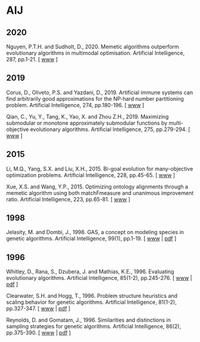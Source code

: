 # AIJ

## 2020

Nguyen, P.T.H. and Sudholt, D., 2020. Memetic algorithms outperform evolutionary algorithms in multimodal optimisation. Artificial Intelligence, 287, pp.1-21. [ [www](https://www.sciencedirect.com/science/article/abs/pii/S0004370220301016) ]

## 2019

Corus, D., Oliveto, P.S. and Yazdani, D., 2019. Artificial immune systems can find arbitrarily good approximations for the NP-hard number partitioning problem. Artificial Intelligence, 274, pp.180-196. [ [www](https://www.sciencedirect.com/science/article/abs/pii/S000437021830345X) ]

Qian, C., Yu, Y., Tang, K., Yao, X. and Zhou Z.H., 2019. Maximizing submodular or monotone approximately submodular functions by multi-objective evolutionary algorithms. Artificial Intelligence, 275, pp.279-294. [ [www](https://www.sciencedirect.com/science/article/abs/pii/S0004370219301535) ]

## 2015

Li, M.Q., Yang, S.X. and Liu, X.H., 2015. Bi-goal evolution for many-objective optimization problems. Artificial Intelligence, 228, pp.45-65. [ [www](https://www.sciencedirect.com/science/article/pii/S0004370215000995) ]

Xue, X.S. and Wang, Y.P., 2015. Optimizing ontology alignments through a memetic algorithm using both matchFmeasure and unanimous improvement ratio. Artificial Intelligence, 223, pp.65-81. [ [www](https://www.sciencedirect.com/science/article/pii/S0004370215000399) ]

## 1998

Jelasity, M. and Dombi, J., 1998. GAS, a concept on modeling species in genetic algorithms. Artificial Intelligence, 99(1), pp.1-19. [ [www](https://www.sciencedirect.com/science/article/pii/S0004370297000714) | [pdf](https://pdf.sciencedirectassets.com/271585/1-s2.0-S0004370200X00367/1-s2.0-S0004370297000714/main.pdf?X-Amz-Security-Token=IQoJb3JpZ2luX2VjEKj%2F%2F%2F%2F%2F%2F%2F%2F%2F%2FwEaCXVzLWVhc3QtMSJHMEUCIQD%2Fn75KIZzoU%2F2ablH4b5eNpAAtlSoBEHTzg5Njq0AL%2FQIgEpJqKd1XnGMHVlosa8yoqidWg2jQykvRGggItR4e2r4qvQMIkP%2F%2F%2F%2F%2F%2F%2F%2F%2F%2FARADGgwwNTkwMDM1NDY4NjUiDIVG8nx3TYV3qpDOoiqRA7yksc5qvPkOfHGG9l8%2BRxiiY4Y50fG%2FLEW%2BjygAsKcobZN9I%2FIB%2FsSnLwutublgk2zS7LM2UZ1ap8LT%2BDfbIWj9CIOHaXwV6grU5dS3LWLV73KFFSK5zlLH6jptIvslMhciiRa7gOS6GmWVVthjLRoIqU%2FJKJ9M5Mjx4Y6Cbd0NwJhiYh%2B4R%2F0cLW2hn8J%2Bu1z4DwEFs4Y%2BbQA2a7mZ52q1IduVTu4EBlXL%2Fa7dIkxaKmB5vvk0lgXobm82io3tqurzXBufam9HUtUIchsV%2B0nyJUZ9rQJ4Ynnfsn%2FavvhPFy5zBOW8ht22yH4hPtnlEYM8fRKmkG3T219qdKFrr4n8TOhmO4ARk4KTujlqR%2Ftxwxc%2B6kUwvl1OMpwk%2Fu32WIGv4jJ1xxWqTYgR589g9E2lV7G27P70DzX%2B3zOYG1At7BSpDsEZ55N1ZlFOLuEbh81B69fK1DGcwHPU6OCVIcE9HCLxaoGwwQj%2BJ3THAYR6xJgPGH5mXCucVi5aKNSXoHnruB3memo6aq%2FDN96fm66WMKHw1YAGOusB%2FIrZ3cLfA1DbAq9elD6aD7g4U9xVAqQcfvMrMgK8Up3YhTrBNRf4ZkLvEZAG7CR%2FX8CDSWTA4b%2FymcYOFvKyAclPkNfzt92UwzetTXzWD5KFanUYGzI%2BpVPFJLooc%2BOCFhkp1MvFg0pycE0%2FLUQCimSU%2Fa3OOzU3WIEukNBjgaABmnctyBdinoE0erSoMN9z1755gC0k4WLXxAHFPUFof20uEba3syGoyZOls7AfGv1rwd3gfbgAYQ148T%2BD7Kqsz0y71gzvoK0UYGa8v13YMJ90zo8gE2vicT9cjvp2vIE9EY1oH0WXP7oUCw%3D%3D&X-Amz-Algorithm=AWS4-HMAC-SHA256&X-Amz-Date=20210130T161805Z&X-Amz-SignedHeaders=host&X-Amz-Expires=300&X-Amz-Credential=ASIAQ3PHCVTYUW6RZBVE%2F20210130%2Fus-east-1%2Fs3%2Faws4_request&X-Amz-Signature=baf8ccf570fa388ca53f43c15196842637b2d3f164500dba9d5b55b5897d88f9&hash=69b369883bb56df19b743b515342a6f92188ec2be96d583e9b79ddccab0372a9&host=68042c943591013ac2b2430a89b270f6af2c76d8dfd086a07176afe7c76c2c61&pii=S0004370297000714&tid=spdf-4c3bc234-6a6b-4d6e-b1e0-037479c255b0&sid=51f0ac728c5be145903a4456672598139641gxrqb&type=client) ]

## 1996

Whitley, D., Rana, S., Dzubera, J. and Mathias, K.E., 1996. Evaluating evolutionary algorithms. Artificial Intelligence, 85(1-2), pp.245-276. [ [www](https://www.sciencedirect.com/science/article/pii/0004370295001247) | [pdf](https://pdf.sciencedirectassets.com/271585/1-s2.0-S0004370200X00173/1-s2.0-0004370295001247/main.pdf?X-Amz-Security-Token=IQoJb3JpZ2luX2VjEJD%2F%2F%2F%2F%2F%2F%2F%2F%2F%2FwEaCXVzLWVhc3QtMSJHMEUCIFf80Cq82U8sI2g22dTTpjK94EMWeXULMtkRljATNgC0AiEAyH21DLuWxIonKqvicD0EWe0LSVfHVODbFFNM86lgEqwqtAMIeBADGgwwNTkwMDM1NDY4NjUiDDOjkhMPw3EmBZVIVCqRA%2FUuX2E0VsJg%2BNj6FhD%2FBH%2FNiMoaiRAVUo1MaG2x7k%2F7jpBE83em4ujTEZrdWDwlv%2FTvFZfsD3WZ%2B9nrW100mYV%2BJFvRQAaV8LuIG2t8yfV%2FF0vkKiy2tJ%2BKm3zX5O%2BQtyw%2FAXFl8IeWhvhqO54bXaJzw9wQh6DJe%2FE5mGGB7ZUSo3TxFaUptif3AeDlhqNBLt1nUYU6b2TcdJ1VphRZcTrjkj0AJlLk5jahWordkL67jpUXmoqLAeklx8E1Jot368riOylGibM%2FEHV04GxI8pZR7drL7RFxwgXFbWnDThsLvk%2FhmBOsSh4%2F2a8gb7aaKeF2OJAwLJ2VkdDhc35GxEYhBbQvZjUi%2BQ43jtztCilbza2WLdTO%2BeeGHr6PUF0O%2BmTzBk8rLqTgQ%2B1Ib6wri6mikbWHQ7YlvwioxuaHhuSanrvyrzKP6VYaaFjeuXDlftd3h3%2BWxO7gqhED7CK6Rff3QM7wvcncR33OOA%2BM1hJFfp3ZK8avrYUbAHnJxFDhNp5ePewLU4yRSDMfrBWGpuAPMJLL0IAGOusBh4irgLPTW8g6ZexSAeYud3cbGjXzsRglqxdVypH0Afw%2Bvr4JHcHPJEhp0bCsv3g5pYwB5twkyyfKlhVRZXPk%2BtDfNf%2FOdrbsfzvsGs8XIJTYWdTLZPY0ZKl7HrLUIXsIgHcwoSq470geo9GNHDE2fFq5VLY8TQEzC6HG0u056r7OAJUNjKYftlnLbxtu37%2Bn1hbcL3FmEXA9zloSnY3bf%2BIuXp6Fy2GswVDpQ%2BnbJ1EZ4BbISegWtbTvnhw%2Fv%2Bi1BH8%2BDGyQTm4FfZLBbcHd%2Fo99ImXCHpehZQ0dH85hnds8V0sHdpLfsXmdkQ%3D%3D&X-Amz-Algorithm=AWS4-HMAC-SHA256&X-Amz-Date=20210129T161504Z&X-Amz-SignedHeaders=host&X-Amz-Expires=300&X-Amz-Credential=ASIAQ3PHCVTY2RWNJ2PD%2F20210129%2Fus-east-1%2Fs3%2Faws4_request&X-Amz-Signature=c2e1a6dc87a285c63e8626d9d1c27e50f05b8cc22e18bc6dff1c7f6c4d4d1565&hash=9f40ace99012285e25f2fb1ab249dca49d263fac8c8220fa48581c15534d3efe&host=68042c943591013ac2b2430a89b270f6af2c76d8dfd086a07176afe7c76c2c61&pii=0004370295001247&tid=spdf-eb660806-1649-499b-99dc-947b1b3a6a9b&sid=e621e526511dd1482b7a8d101be63762b7e3gxrqa&type=client) ]

Clearwater, S.H. and Hogg, T., 1996. Problem structure heuristics and scaling behavior for genetic algorithms. Artificial Intelligence, 81(1-2), pp.327-347. [ [www](https://www.sciencedirect.com/science/article/pii/0004370295000585) | [pdf](https://pdf.sciencedirectassets.com/271585/1-s2.0-S0004370200X00045/1-s2.0-0004370295000585/main.pdf?X-Amz-Security-Token=IQoJb3JpZ2luX2VjEEYaCXVzLWVhc3QtMSJIMEYCIQCBR2S73WG9ZPwC4AWGuieeybwTUAXqZgE14pUeogxeTgIhAOoXeIjcFbBSr4V7IhGEjwu6nBJJspPM%2B%2BdNSFkrjwHlKrQDCF8QAxoMMDU5MDAzNTQ2ODY1IgxdnJy69AXNKWAzGUcqkQMG8c8BkZ1Pfue2Kb8%2FGaiYM2cmfbyMqHHtfMXR92KFK4n8UCBhdRJGFIy7wV%2F9jUVkd4Hph9NmbCbL5ybarm6Ekg2V8ti1PTeoURPdRfe6C6LbVOiMD5ZO00aDmuWNJnZqxFrQvHH6vYKiXoPtsTXLr%2BypFa1x41iEHC%2FDcoI14O5XH0EkIog%2BN2CmNN1%2FfDxG7kQRnDSFOrY3f39JM7Ielfyh62ezPyWEQCI1bKQGiyTjkFV4CaPfrjXrcIn9hQDRWLQZGrUkMVD92zfgozh4vgFpo5CWePRLCUnXBguOKFQ7xAdICyiBcDUMAallBadoedckOVSBxilCZWEzUa8UCzrMdAcRqrznt6JSdb7i9OWiOIP9njcGxSWCERsBJgaSEtqGCQeHxEpO%2FWZGWVlke9gm9F8r5073JvnfysLbUq4vhSkYq52LNtvc5%2BDiLPdsGa9j%2Fqy66esTN6jL7lw5IV6UWsl1g%2BEANWcrr7gJJnqv4kmyRSJgH3d51ROLNgqurU8Rv9R64jtkU9xdaA60JTDWmemBBjrqAVygtorLv1DFLxT4Dbp7zaqmIlPHHBt3F2LSY8D6ZxwW%2F0DynROXJnLevSyvDOb754q9TB7WxkDUDJWTDvAIh7MmXBV0GNhKPl9Y4L9al32xzmPT0edVt8bOIHKZVT7H1ZABDe7PIECIDg6IdGISSDrS3wbYH0eyybK5xJsnlbX6U7Ol52%2Fjk7AePUePSTCxtXepFDQXnBxgnHh49X65xEofBplg88zueA3JQr321CnSHSj%2Bup0MFjQDG6vqxa2JXs1KEVXm5AfmUuH6q%2BWV1kFgHnpN8o8Tv3XHAEpzka1ouMcXvxLl3V9FQA%3D%3D&X-Amz-Algorithm=AWS4-HMAC-SHA256&X-Amz-Date=20210227T142920Z&X-Amz-SignedHeaders=host&X-Amz-Expires=300&X-Amz-Credential=ASIAQ3PHCVTY24VZS2XJ%2F20210227%2Fus-east-1%2Fs3%2Faws4_request&X-Amz-Signature=1d069a84965ead67c61097650485318f6adc96292a0036ba19d36a6319e2eeeb&hash=33c4f5c73e8457bc63fac779e688255c71493a096c081e4d69863adaf8687c3e&host=68042c943591013ac2b2430a89b270f6af2c76d8dfd086a07176afe7c76c2c61&pii=0004370295000585&tid=spdf-10c1e95f-c4ed-49b7-aa61-f23955eeaa43&sid=5bd0362a8b2c00453098556-de13da9221a6gxrqb&type=client) ]

Reynolds, D. and Gomatam, J., 1996. Similarities and distinctions in sampling strategies for genetic algorithms. Artificial Intelligence, 86(2), pp.375-390. [ [www](https://www.sciencedirect.com/science/article/pii/S000437029600015X) | [pdf](https://pdf.sciencedirectassets.com/271585/1-s2.0-S0004370200X00239/1-s2.0-S000437029600015X/main.pdf?X-Amz-Security-Token=IQoJb3JpZ2luX2VjEF0aCXVzLWVhc3QtMSJGMEQCIG0EDu3%2FEj06QMn%2FtFFpZa77pGaZg4k1nCgKtWFLM9c9AiAwlte2U0SWgWYsVRVCQx%2BNFc6kMzTDXUwc3OYF7gfKYyq0Awh2EAMaDDA1OTAwMzU0Njg2NSIMY1r7TRVeNcO9e%2BO6KpEDDYbK9vynHQ7rBRJpPUxVCtR1Kykp6uQnBTzw%2FW5H8pDWFNB9%2BaCQZb7L8HoYHP0KuQo42TDDgyygYS27He3Z%2BgNcNNTYPvAtkOC25ytGUNkx2iZiTdo73Wd%2Fmo8X1NuefrATENGGnY0gJe8uu4kC9%2B5%2FBQ4g1qVvvIznI%2BJHkM5D1Txq2MoCnkqPVDwnLDQUh%2BzPuDFn0iECK2npecgOldh81066%2BWJzJYMNOmI%2BJ%2BJ1GJ97ZjFEe2%2FOuPMLRT%2B8XPdB0KiTQiIo1gPEs%2BN744o1MQLJPmgQ2vUxY5POaEsCCw1EDwrE%2BU1uHeXFL3wthSdxSFBT7xwRI4ZnUdVxQkbzIBu07DMem854tiEvNqiWU9H3ahtNvou9RXOJ0FUwSHqKx5K6s3ypcWEklqWgKGVu9NbgZZu6fr0ByM0tWPg71Z14Y6CsqEV648tjFwLOiG1k%2BkQ73BM5ujkpqFZClwPDtLe1RqeiWmPYy%2BLZB1cQIqs%2FVo2bTAhtHOkFQEwVQVlGt%2BusWINUwWpyjQXPWRkwz6XugQY67AGOw%2FD%2B3lwsU6eXMPwna60F3QDN9FOQ072nTfe2ruTscnFxDI0E9TOa%2Fkdx5r0amylLuVSBHIMsMwjqvNhja46RnhM3xsHGmTupodHviaoBp2UrgUxgRpx72d38Qto%2F11RHXuyvW2DNbtK6AhjJVQI9TcTUr4eFhStUv5jfCnVs2RM7VJS%2BpSIGEzWBTt%2BwcyZoCw9ESKxWCildmHnpnmBiglibyHZUNkiBPrniF0ZQAFfkQBevWsz6tlqtSLm23NMalAMZ6GFvySzU6IKsaiRzRJ7jfJtC6OH8DCx3we4XZFMcpksAk%2Bq7s4%2FGmw%3D%3D&X-Amz-Algorithm=AWS4-HMAC-SHA256&X-Amz-Date=20210228T141023Z&X-Amz-SignedHeaders=host&X-Amz-Expires=300&X-Amz-Credential=ASIAQ3PHCVTYZACQQLUG%2F20210228%2Fus-east-1%2Fs3%2Faws4_request&X-Amz-Signature=d20442eacfdd46932846001092798fa56c7e29f02cfcab693986877c784bf25c&hash=8e9fc75a9442c837a12194c809b299d4037ebfb5443410582ae22b37a12cdcc2&host=68042c943591013ac2b2430a89b270f6af2c76d8dfd086a07176afe7c76c2c61&pii=S000437029600015X&tid=spdf-31848e03-80ff-478d-acb8-df0cc6673697&sid=5bd0362a8b2c00453098556-de13da9221a6gxrqb&type=client) ]
